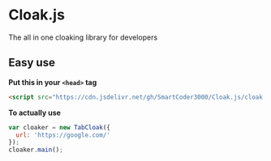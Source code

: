 # Cloak.js
The all in one cloaking library for developers

## Easy use
**Put this in your `<head>` tag**
```html
<script src="https://cdn.jsdelivr.net/gh/SmartCoder3000/Cloak.js/cloak.js"></script>
```
**To actually use**
```js
var cloaker = new TabCloak({
  url: 'https://google.com/'
});
cloaker.main();
```
